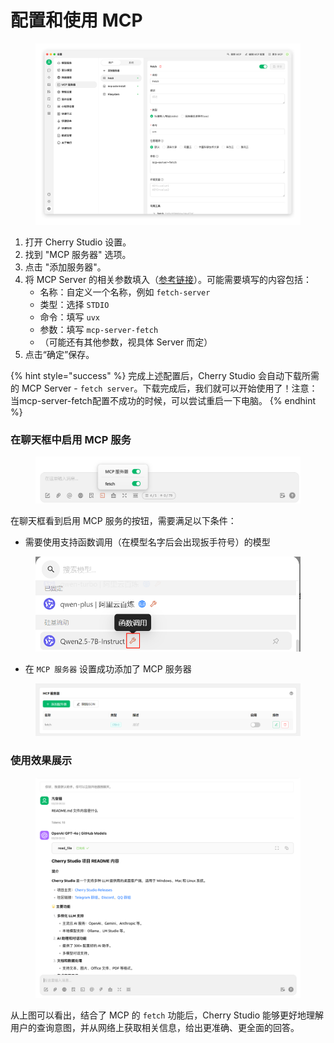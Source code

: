 # 配置和使用 MCP

<figure><img src="../../.gitbook/assets/image (8).png" alt=""><figcaption></figcaption></figure>

1. 打开 Cherry Studio 设置。
2. 找到 "MCP 服务器" 选项。
3. 点击 "添加服务器"。
4. 将 MCP Server 的相关参数填入（[参考链接](https://github.com/modelcontextprotocol/servers/tree/main/src/fetch)）。可能需要填写的内容包括：
   * 名称：自定义一个名称，例如 `fetch-server`
   * 类型：选择 `STDIO`
   * 命令：填写 `uvx`
   * 参数：填写 `mcp-server-fetch`
   * （可能还有其他参数，视具体 Server 而定）
5. 点击“确定”保存。

{% hint style="success" %}
完成上述配置后，Cherry Studio 会自动下载所需的 MCP Server - `fetch server`。下载完成后，我们就可以开始使用了！注意：当mcp-server-fetch配置不成功的时候，可以尝试重启一下电脑。
{% endhint %}

### 在聊天框中启用 MCP 服务

<figure><img src="../../.gitbook/assets/MCP-输入框按钮示例.png" alt=""><figcaption></figcaption></figure>

在聊天框看到启用 MCP 服务的按钮，需要满足以下条件：

* 需要使用支持函数调用（在模型名字后会出现扳手符号）的模型

<figure><img src="../../.gitbook/assets/函数调用示例图.png" alt=""><figcaption></figcaption></figure>

* 在 `MCP 服务器` 设置成功添加了 MCP 服务器

<figure><img src="../../.gitbook/assets/MCP服务器示例.png" alt=""><figcaption></figcaption></figure>

### **使用效果展示**

<figure><img src="../../.gitbook/assets/image (1) (1).png" alt=""><figcaption></figcaption></figure>

从上图可以看出，结合了 MCP 的 `fetch` 功能后，Cherry Studio 能够更好地理解用户的查询意图，并从网络上获取相关信息，给出更准确、更全面的回答。
